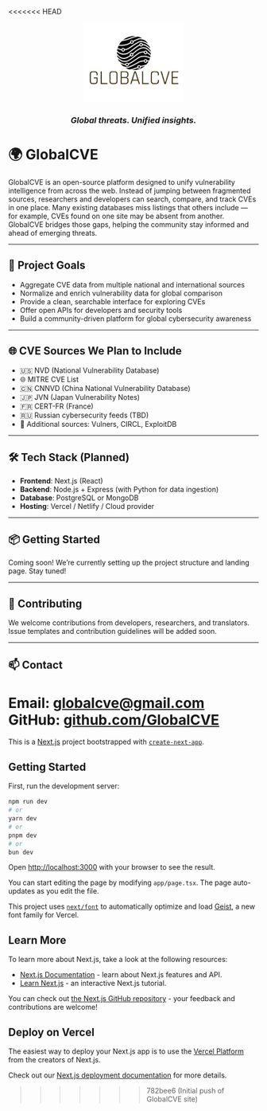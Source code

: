 <<<<<<< HEAD
<p align="center">
  <img src="docs/assets/globalCVE.png" alt="GlobalCVE Logo" width="200"/>
</p>

<h3 align="center"><em>Global threats. Unified insights.</em></h3>


# 🌍 GlobalCVE

GlobalCVE is an open-source platform designed to unify vulnerability intelligence from across the web. Instead of jumping between fragmented sources, researchers and developers can search, compare, and track CVEs in one place. Many existing databases miss listings that others include — for example, CVEs found on one site may be absent from another. GlobalCVE bridges those gaps, helping the community stay informed and ahead of emerging threats.

---

## 🚀 Project Goals
- Aggregate CVE data from multiple national and international sources
- Normalize and enrich vulnerability data for global comparison
- Provide a clean, searchable interface for exploring CVEs
- Offer open APIs for developers and security tools
- Build a community-driven platform for global cybersecurity awareness

---

## 🌐 CVE Sources We Plan to Include
- 🇺🇸 NVD (National Vulnerability Database)
- 🌐 MITRE CVE List
- 🇨🇳 CNNVD (China National Vulnerability Database)
- 🇯🇵 JVN (Japan Vulnerability Notes)
- 🇫🇷 CERT-FR (France)
- 🇷🇺 Russian cybersecurity feeds (TBD)
- 🧠 Additional sources: Vulners, CIRCL, ExploitDB

---

## 🛠️ Tech Stack (Planned)
- **Frontend**: Next.js (React)
- **Backend**: Node.js + Express (with Python for data ingestion)
- **Database**: PostgreSQL or MongoDB
- **Hosting**: Vercel / Netlify / Cloud provider

---

## 📦 Getting Started
Coming soon! We’re currently setting up the project structure and landing page. Stay tuned!

---

## 🤝 Contributing
We welcome contributions from developers, researchers, and translators. Issue templates and contribution guidelines will be added soon.

---

## 📫 Contact
Email: [globalcve@gmail.com](mailto:globalcve@gmail.com)  
GitHub: [github.com/GlobalCVE](https://github.com/GlobalCVE)
=======
This is a [Next.js](https://nextjs.org) project bootstrapped with [`create-next-app`](https://nextjs.org/docs/app/api-reference/cli/create-next-app).

## Getting Started

First, run the development server:

```bash
npm run dev
# or
yarn dev
# or
pnpm dev
# or
bun dev
```

Open [http://localhost:3000](http://localhost:3000) with your browser to see the result.

You can start editing the page by modifying `app/page.tsx`. The page auto-updates as you edit the file.

This project uses [`next/font`](https://nextjs.org/docs/app/building-your-application/optimizing/fonts) to automatically optimize and load [Geist](https://vercel.com/font), a new font family for Vercel.

## Learn More

To learn more about Next.js, take a look at the following resources:

- [Next.js Documentation](https://nextjs.org/docs) - learn about Next.js features and API.
- [Learn Next.js](https://nextjs.org/learn) - an interactive Next.js tutorial.

You can check out [the Next.js GitHub repository](https://github.com/vercel/next.js) - your feedback and contributions are welcome!

## Deploy on Vercel

The easiest way to deploy your Next.js app is to use the [Vercel Platform](https://vercel.com/new?utm_medium=default-template&filter=next.js&utm_source=create-next-app&utm_campaign=create-next-app-readme) from the creators of Next.js.

Check out our [Next.js deployment documentation](https://nextjs.org/docs/app/building-your-application/deploying) for more details.
>>>>>>> 782bee6 (Initial push of GlobalCVE site)
